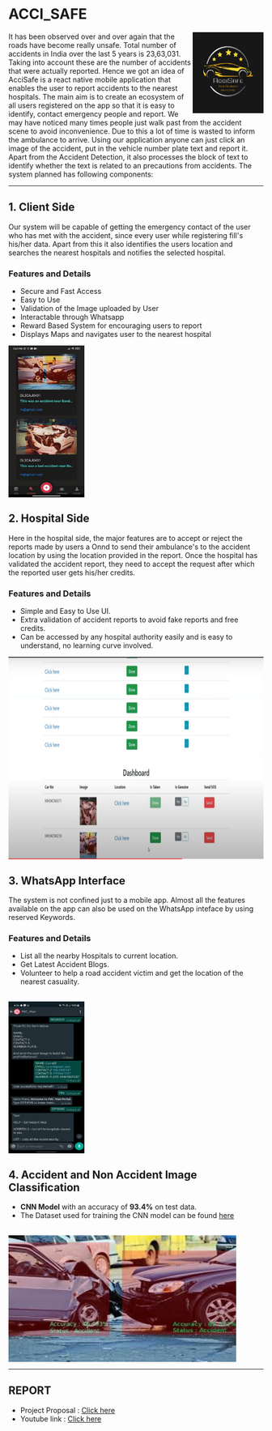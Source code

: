 # ACCI_SAFE

<img src="./images/final_logo.jpeg" align="right"
     alt="Accident" width="140" height="160">

It has been observed over and over again that the roads have become really unsafe. Total number of accidents in India over the last 5 years is 23,63,031. Taking into account these are the number of accidents that were actually reported. Hence we got an idea of AcciSafe is a react native mobile application that enables the user to report accidents to the nearest hospitals. The main aim is to create an ecosystem of all users registered on the app so that it is easy to identify, contact emergency people and report.
We may have noticed many times people just walk past from the accident scene to avoid inconvenience. Due to this a lot of time is wasted to inform the ambulance to arrive. Using our application anyone can just click an image of the accident, put in the vehicle number plate text and report it. Apart from the Accident Detection, it also processes the block of text to identify whether the text is related to an precautions from accidents. The system planned has following components:

------------------------------------------------------------------------------------

## 1. Client Side
     
Our system will be capable of getting the emergency contact of the user who has met with the accident, since every user while registering fill's his/her data. Apart from this it also identifies the users location and searches the nearest hospitals and notifies the selected hospital.
### Features and Details
* Secure and Fast Access
* Easy to Use
* Validation of the Image uploaded by User
* Interactable through Whatsapp
* Reward Based System for encouraging users to report
* Displays Maps and navigates user to the nearest hospital

<img src="./images/app.jpeg" align="center"
     alt="Accident" width="150" height="300">

## 2. Hospital Side
     
Here in the hospital side, the major features are to accept or reject the reports made by users a Onnd to send their ambulance's to the accident location by using the location provided in the report. Once the hospital has validated the accident report, they need to accept the request after which the reported user gets his/her credits.
### Features and Details
* Simple and Easy to Use UI.
* Extra validation of accident reports to avoid fake reports and free credits.
* Can be accessed by any hospital authority easily and is easy to understand, no learning curve involved.


<img src="./images/web.jpeg" align="center"
     alt="Accident" width="900" height="400">


## 3.	WhatsApp Interface
The system is not confined just to a mobile app. Almost all the features available on the app can also be used on the WhatsApp inteface by using reserved Keywords.
### Features and Details
* List all the nearby Hospitals to current location.
* Get Latest Accident Blogs.
* Volunteer to help a road accident victim and get the location of the nearest casuality. 

<br>
<img src="./images/whatsApp.jpeg"  align="center"
     alt="Accident" width="150" height="300">


## 4.	Accident and Non Accident Image Classification
* **CNN Model** with an accuracy of  **93.4%** on test data.
* The Dataset used for training the CNN model can be found <a href="https://www.kaggle.com/jerrinbright/accident">here</a>

<br>
<img src="./images/model.jpeg" align="center"
     alt="Accident" width="450" height="250">
     
_______________________

## REPORT
* Project Proposal : <a href="https://github.com/VIHAAN-PACMan/ACCI_SAFE/blob/main/Vihaan_PAC%20Man_TeamNumber_82.pdf">Click here</a>
* Youtube link : <a href="https://www.youtube.com/watch?v=0JvfzXALwjc">Click here</a>
